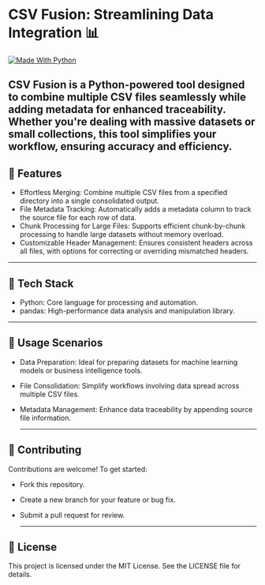 # CSV Fusion: Streamlining Data Integration 📊
[![Made With Python ](https://img.shields.io/badge/Made%20with-Python-blue)](https://python.org/)  

CSV Fusion is a Python-powered tool designed to combine multiple CSV files seamlessly while adding metadata for enhanced traceability. Whether you're dealing with massive datasets or small collections, this tool simplifies your workflow, ensuring accuracy and efficiency.
---

## 💎 Features  
- Effortless Merging: Combine multiple CSV files from a specified directory into a single consolidated output.
- File Metadata Tracking: Automatically adds a metadata column to track the source file for each row of data.
- Chunk Processing for Large Files: Supports efficient chunk-by-chunk processing to handle large datasets without memory overload.
- Customizable Header Management: Ensures consistent headers across all files, with options for correcting or overriding mismatched headers.

---

## 🔋 Tech Stack  
- Python: Core language for processing and automation.
- pandas: High-performance data analysis and manipulation library.

---

## 🌟 Usage Scenarios
- Data Preparation: Ideal for preparing datasets for machine learning models or business intelligence tools.
- File Consolidation: Simplify workflows involving data spread across multiple CSV files.
- Metadata Management: Enhance data traceability by appending source file information.
  
  ---
  
## 🚩 Contributing
Contributions are welcome! To get started:
- Fork this repository.
- Create a new branch for your feature or bug fix.
- Submit a pull request for review.

  ---
  
## 📖 License
This project is licensed under the MIT License. See the LICENSE file for details.
   
